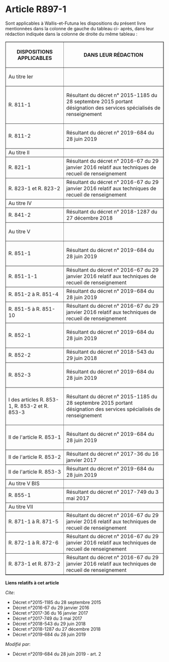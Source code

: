 # Article R897-1

Sont applicables à Wallis-et-Futuna les dispositions du présent livre mentionnées dans la colonne de gauche du tableau ci-
après, dans leur rédaction indiquée dans la colonne de droite du même tableau : 

<table border="1">
  <tbody>
    <tr>
      <th>

DISPOSITIONS APPLICABLES </th>
      <th>

DANS LEUR RÉDACTION </th>
    </tr>
    <tr>
      <td align="left">

Au titre Ier </td>
      <td align="left">
    </td></tr>
    <tr>
      <td align="left">

R. 811-1 </td>
      <td>

Résultant du  décret n° 2015-1185 du 28 septembre 2015  portant désignation des services spécialisés de renseignement </td>
    </tr>
    <tr>
      <td align="left">

R. 811-2 </td>
      <td>

Résultant du décret n° 2019-684 du 28 juin 2019 </td>
    </tr>
    <tr>
      <td>Au titre II </td>
      <td>
    </td></tr>
    <tr>
      <td>R. 821-1 </td>
      <td>Résultant du  décret n° 2016-67 du 29 janvier 2016  relatif aux techniques de recueil de renseignement </td>
    </tr>
    <tr>
      <td>R. 823-1 et R. 823-2 </td>
      <td>Résultant du décret n° 2016-67 du 29 janvier 2016 relatif aux techniques de recueil de renseignement </td>
    </tr>
    <tr>
      <td>Au titre IV </td>
      <td>
    </td></tr>
    <tr>
      <td>R. 841-2 </td>
      <td>Résultant du décret n° 2018-1287 du 27 décembre 2018 </td>
    </tr>
    <tr>
      <td align="left">

Au titre V </td>
      <td align="left">
    </td></tr>
    <tr>
      <td align="left">

R. 851-1 </td>
      <td>

Résultant du décret n° 2019-684 du 28 juin 2019 </td>
    </tr>
    <tr>
      <td>R. 851-1-1 </td>
      <td>Résultant du  décret n° 2016-67 du 29 janvier 2016  relatif aux techniques de recueil de renseignement </td>
    </tr>
    <tr>
      <td>R. 851-2 à R. 851-4 </td>
      <td>Résultant du décret n° 2019-684 du 28 juin 2019 </td>
    </tr>
    <tr>
      <td>R. 851-5 à R. 851-10 </td>
      <td>Résultant du  décret n° 2016-67 du 29 janvier 2016  relatif aux techniques de recueil de renseignement </td>
    </tr>
    <tr>
      <td align="left">

R. 852-1 </td>
      <td>

Résultant du décret n° 2019-684 du 28 juin 2019 </td>
    </tr>
    <tr>
      <td align="left">R. 852-2 </td>
      <td>Résultant du décret n° 2018-543 du 29 juin 2018 </td>
    </tr>
    <tr>
      <td align="left">R. 852-3 </td>
      <td>

Résultant du décret n° 2019-684 du 28 juin 2019 

</td>
    </tr>
    <tr>
      <td align="left">

I des articles R. 853-1, R. 853-2 et R. 853-3 </td>
      <td>

Résultant du  décret n° 2015-1185 du 28 septembre 2015  portant désignation des services spécialisés de renseignement </td>
    </tr>
    <tr>
      <td align="left">

II de l'article R. 853-1 </td>
      <td>

Résultant du décret n° 2019-684 du 28 juin 2019 </td>
    </tr>
    <tr>
      <td align="left">II de l'article R. 853-2 </td>
      <td>Résultant du décret n° 2017-36 du 16 janvier 2017</td>
    </tr>
    <tr>
      <td align="left">II de l'article R. 853-3 </td>
      <td>Résultant du décret n° 2019-684 du 28 juin 2019 </td>
    </tr>
    <tr>
      <td align="left">Au titre V BIS </td>
      <td>
    </td></tr>
    <tr>
      <td align="left">R. 855-1 </td>
      <td>Résultant du décret n° 2017-749 du 3 mai 2017 </td>
    </tr>
    <tr>
      <td>Au titre VII </td>
      <td>
    </td></tr>
    <tr>
      <td>R. 871-1 à R. 871-5 </td>
      <td>Résultant du  décret n° 2016-67 du 29 janvier 2016  relatif aux techniques de recueil de renseignement </td>
    </tr>
    <tr>
      <td>R. 872-1 à R. 872-6 </td>
      <td>Résultant du  décret n° 2016-67 du 29 janvier 2016 relatif aux techniques de recueil de renseignement </td>
    </tr>
    <tr>
      <td>R. 873-1 et R. 873-2 </td>
      <td>Résultant du décret n° 2016-67 du 29 janvier 2016 relatif aux techniques de recueil de renseignement</td>
    </tr>
  </tbody>
</table>

**Liens relatifs à cet article**

_Cite_:

  - Décret n°2015-1185 du 28 septembre 2015
  - Décret n°2016-67 du 29 janvier 2016
  - Décret n°2017-36 du 16 janvier 2017
  - Décret n°2017-749 du 3 mai 2017
  - Décret n°2018-543 du 29 juin 2018
  - Décret n°2018-1287 du 27 décembre 2018
  - Décret n°2019-684 du 28 juin 2019

_Modifié par_:

  - Décret n°2019-684 du 28 juin 2019 - art. 2
